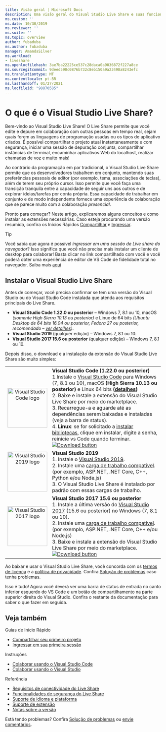 ```yaml
---
title: Visão geral | Microsoft Docs
description: Uma visão geral do Visual Studio Live Share e suas funcionalidades.
ms.custom: ''
ms.date: 10/30/2019
ms.reviewer: ''
ms.suite: ''
ms.topic: overview
author: fubaduba
ms.author: fubaduba
manager: AmandaSilver
ms.workload:
- liveshare
ms.openlocfilehash: 3ae7ba22225ce537c28daca0a9036872f227a8ce
ms.sourcegitcommit: 9deed590c0876b732c8eb150a9a23498a8243efc
ms.translationtype: MT
ms.contentlocale: pt-BR
ms.lasthandoff: 01/27/2021
ms.locfileid: "98870585"
---
```

<!--
Copyright &copy; Microsoft Corporation
All rights reserved.
Creative Commons Attribution 4.0 License (International): https://creativecommons.org/licenses/by/4.0/legalcode
-->

# <a name="what-is-visual-studio-live-share"></a>O que é o Visual Studio Live Share?

Bem-vindo ao Visual Studio Live Share! O Live Share permite que você edite e depure em colaboração com outras pessoas em tempo real, sejam quais forem as linguagens de programação usadas ou os tipos de aplicativo criados. É possível compartilhar o projeto atual instantaneamente e com segurança, iniciar uma sessão de depuração conjunta, compartilhar instâncias de terminal, encaminhar aplicativos Web do localhost, realizar chamadas de voz e muito mais!

 Ao contrário da programação em par tradicional, o Visual Studio Live Share permite que os desenvolvedores trabalhem em conjunto, mantendo suas preferências pessoais de editor (por exemplo, tema, associações de teclas), além de terem seu próprio cursor. Isso permite que você faça uma transição tranquila entre a capacidade de seguir uns aos outros e de explorar ideias/tarefas por conta própria. Essa capacidade de trabalhar em conjunto e de modo independente fornece uma experiência de colaboração que se parece muito com a colaboração _presencial_.

Pronto para começar? Neste artigo, explicaremos alguns conceitos e como instalar as extensões necessárias. Caso esteja procurando uma versão resumida, confira os Inícios Rápidos [Compartilhar](quickstart/share.md) e [Ingressar](quickstart/join.md).

> [!TIP]
> Você sabia que agora é possível *ingressar em uma sessão de Live share do navegador*? Isso significa que você não precisa mais instalar um cliente de desktop para colaborar! Basta clicar no link compartilhado com você e você poderá obter uma experiência de editor de VS Code de fidelidade total no navegador. Saiba mais [aqui](quickstart/browser-join.md)

## <a name="install-visual-studio-live-share"></a>Instalar o Visual Studio Live Share

Antes de começar, você precisa confirmar se tem uma versão do Visual Studio ou do Visual Studio Code instalada que atenda aos requisitos principais do Live Share.

- **Visual Studio Code 1.22.0 ou posterior** – Windows 7, 8.1 ou 10, macOS *(somente High Sierra 10.13 ou posterior)* e Linux de 64 bits *(Ubuntu Desktop de 64 bits 16.04 ou posterior, Fedora 27 ou posterior, recomendado – [ver detalhes](use/vscode.md#installation))*.
- **Visual Studio 2019** (qualquer edição) – Windows 7, 8.1 ou 10.
- **Visual Studio 2017 15.6 ou posterior** (qualquer edição) – Windows 7, 8.1 ou 10.

Depois disso, o download e a instalação da extensão do Visual Studio Live Share são muito simples:

<table style="width: 100%; border:none;">
<tr>
    <td width="128px" style="width: 128px; text-align: center; border:none;"><img src="media/vs-code.svg" width="128px" alt="Visual Studio Code logo"/></td>
    <td style="border:none;">
        <strong>Visual Studio Code (1.22.0 ou posterior)</strong><br />
        1.Instale o <a href="https://code.visualstudio.com/">Visual Studio Code</a> para Windows (7, 8.1 ou 10), macOS <b>(High Sierra 10.13 ou posterior)</b> e Linux 64 bits <b>(<a href="use/vscode.md#installation">detalhes</a>)</b><br />
        2. Baixe e instale a extensão do Visual Studio Live Share por meio do marketplace. <br />
        3. Recarregue-a e aguarde até as dependências serem baixadas e instaladas (veja a barra de status).<br />
        4. <strong>Linux</strong>: se for solicitado a <a href="reference/linux.md#install-linux-prerequisites">instalar bibliotecas</a>, clique em instalar, digite a senha, reinicie vs Code quando terminar.<br />
        <a href="https://aka.ms/vsls-dl/vscode"><img src="media/download.png" alt="Download button"></a>
    </td>
</tr>
<tr style="border:none;">
    <td width="128px" style="width: 128px; text-align: center; border:none;"><img src="media/vs-ide-2019.svg" width="128px" alt="Visual Studio 2019 logo" /></td>
    <td  style="border:none;">
        <strong>Visual Studio 2019 </strong><br />
        1. Instale o <a href="https://visualstudio.microsoft.com/downloads/">Visual Studio 2019</a>.<br/>
        2. Instale uma <a href="reference/platform-support.md">carga de trabalho compatível</a>. (por exemplo, ASP.NET, .NET Core, C++, Python e/ou Node.js)<br />
        3. O Visual Studio Live Share é instalado por padrão com essas cargas de trabalho. <br />
    </td>
</tr>
<tr style="border:none;">
    <td width="128px" style="width: 128px; text-align: center; border:none;"><img src="media/vs-ide-2017.svg" width="128px" alt="Visual Studio 2017 logo" /></td>
    <td  style="border:none;">
        <strong>Visual Studio 2017 15.6 ou posterior</strong><br />
        1. Instale a última versão do <a href="https://visualstudio.microsoft.com/vs/older-downloads/">Visual Studio 2017</a> (15.6 ou posterior) no Windows (7, 8.1 ou 10).<br/>
        2. Instale uma <a href="reference/platform-support.md">carga de trabalho compatível</a>. (por exemplo, ASP.NET, .NET Core, C++ e/ou Node.js)<br />
        3. Baixe e instale a extensão do Visual Studio Live Share por meio do marketplace. <br />
        <a href="https://aka.ms/vsls-dl/vs"><img style="padding: 0; spacing: 0;" src="media/download.png" alt="Download button" ></a><br />
    </td>
</tr>
</table>

Ao baixar e usar o Visual Studio Live Share, você concorda com os [termos de licença](https://aka.ms/vsls-license) e a [política de privacidade](https://www.microsoft.com/en-us/privacystatement/EnterpriseDev/default.aspx). Confira [Solução de problemas](troubleshooting.md) caso tenha problemas.

Isso é tudo! Agora você deverá ver uma barra de status de entrada no canto inferior esquerdo do VS Code e um botão de compartilhamento na parte superior direita do Visual Studio. Confira o restante da documentação para saber o que fazer em seguida.


## <a name="see-also"></a>Veja também

Guias de Início Rápido

- [Compartilhar seu primeiro projeto](quickstart/share.md)
- [Ingressar em sua primeira sessão](quickstart/join.md)

Instruções

- [Colaborar usando o Visual Studio Code](use/vscode.md)
- [Colaborar usando o Visual Studio](use/vs.md)

Referência

- [Requisitos de conectividade do Live Share](reference/connectivity.md)
- [Funcionalidades de segurança do Live Share](reference/security.md)
- [Suporte de idioma e plataforma](reference/platform-support.md)
- [Suporte de extensão](reference/extensions.md)
- [Notas sobre a versão](https://aka.ms/vsls-releases)

Está tendo problemas? Confira [Solução de problemas](troubleshooting.md) ou [envie comentários](support.md).
